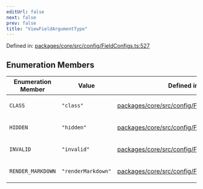 ```yaml
---
editUrl: false
next: false
prev: false
title: "ViewFieldArgumentType"
---
```


Defined in: [packages/core/src/config/FieldConfigs.ts:527](https://github.com/mProjectsCode/obsidian-meta-bind-plugin/blob/6e87907d27dd07b6437b63c980b11d2bfef62599/packages/core/src/config/FieldConfigs.ts#L527)

## Enumeration Members

<table>
<thead>
<tr>
<th>Enumeration Member</th>
<th>Value</th>
<th>Defined in</th>
</tr>
</thead>
<tbody>
<tr>
<td>

<a id="class"></a> `CLASS`

</td>
<td>

`"class"`

</td>
<td>

[packages/core/src/config/FieldConfigs.ts:530](https://github.com/mProjectsCode/obsidian-meta-bind-plugin/blob/6e87907d27dd07b6437b63c980b11d2bfef62599/packages/core/src/config/FieldConfigs.ts#L530)

</td>
</tr>
<tr>
<td>

<a id="hidden"></a> `HIDDEN`

</td>
<td>

`"hidden"`

</td>
<td>

[packages/core/src/config/FieldConfigs.ts:529](https://github.com/mProjectsCode/obsidian-meta-bind-plugin/blob/6e87907d27dd07b6437b63c980b11d2bfef62599/packages/core/src/config/FieldConfigs.ts#L529)

</td>
</tr>
<tr>
<td>

<a id="invalid"></a> `INVALID`

</td>
<td>

`"invalid"`

</td>
<td>

[packages/core/src/config/FieldConfigs.ts:532](https://github.com/mProjectsCode/obsidian-meta-bind-plugin/blob/6e87907d27dd07b6437b63c980b11d2bfef62599/packages/core/src/config/FieldConfigs.ts#L532)

</td>
</tr>
<tr>
<td>

<a id="render_markdown"></a> `RENDER_MARKDOWN`

</td>
<td>

`"renderMarkdown"`

</td>
<td>

[packages/core/src/config/FieldConfigs.ts:528](https://github.com/mProjectsCode/obsidian-meta-bind-plugin/blob/6e87907d27dd07b6437b63c980b11d2bfef62599/packages/core/src/config/FieldConfigs.ts#L528)

</td>
</tr>
</tbody>
</table>
